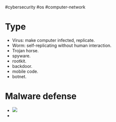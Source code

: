 #cybersecurity #os #computer-network 

# Type
- Virus: make computer infected, replicate.
- Worm: self-replicating without human interaction.
- Trojan horse.
- spyware.
- rootkit.
- backdoor.
- mobile code.
- botnet.
# Malware defense
- ![](Pasted%20image%2020240516152635.png)
- 

